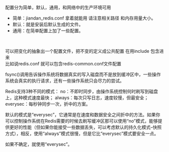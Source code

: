 配置分为简单，默认，通用，和网络中的生产环境可用 
* 简单：jiandan_redis.conf 拿着就能用 请注意相关路径 和内存用量大小。
* 默认：就是安装后默认生成的文件。
* 通用：在简单配置上加了一些配置。

<br>

可以把变化的抽象出一个配置文件，把不变的定义成公共配置
在用include 包含进来  
比如说redis.conf  就可以包含redis-common.conf文件配置


fsync()调用告诉操作系统将数据真实的写入磁盘而不是放到缓冲区中，一些操作系统会真实的执行请求，还有一些操作系统只会尽力的尝试。

Redis支持3种不同的模式： 
no：不即时同步，由操作系统控制何时刷写到磁盘上，这种模式速度最快； 
always：每次只写日志，速度较慢，但最安全； 
everysec：每秒钟同步一次，折中的方案。

默认的模式是“everysec”，它通常是在速度和数据安全之间折中的方法。如果你可以控制操作系统在Redis需要的时候去刷写缓冲区那可以使用“no”模式，能够提供更好的性能（但如果你能接受一些数据丢失，可以考虑默认的持久化模式–快照方式），相反，使用“always”模式很慢，但是它比“everysec”模式要安全一点。

如果不确定，就使用“everysec”。
